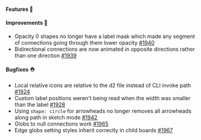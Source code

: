 #### Features 🚀

#### Improvements 🧹

- Opacity 0 shapes no longer have a label mask which made any segment of connections going through them lower opacity [#1940](https://github.com/terrastruct/d2/pull/1940)
- Bidirectional connections are now animated in opposite directions rather than one direction [#1939](https://github.com/terrastruct/d2/pull/1939)

#### Bugfixes ⛑️

- Local relative icons are relative to the d2 file instead of CLI invoke path [#1924](https://github.com/terrastruct/d2/pull/1924)
- Custom label positions weren't being read when the width was smaller than the label [#1928](https://github.com/terrastruct/d2/pull/1928)
- Using `shape: circle` for arrowheads no longer removes all arrowheads along path in sketch mode [#1942](https://github.com/terrastruct/d2/pull/1942)
- Globs to null connections work [#1965](https://github.com/terrastruct/d2/pull/1965)
- Edge globs setting styles inherit correctly in child boards [#1967](https://github.com/terrastruct/d2/pull/1967)
